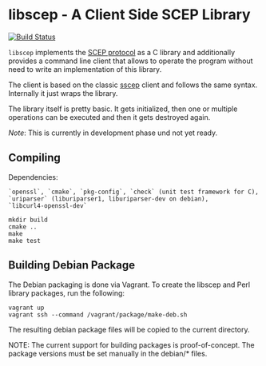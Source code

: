 libscep - A Client Side SCEP Library
====================================
[![Build Status](https://travis-ci.org/Javex/libscep.svg?branch=develop)](https://travis-ci.org/Javex/libscep)

`libscep` implements the 
[SCEP protocol](http://tools.ietf.org/html/draft-nourse-scep-23) as a C library
and additionally provides a command line client that allows to operate the 
program without need to write an implementation of this library.

The client is based on the classic [sscep](https://github.com/certnanny/sscep)
client and follows the same syntax. Internally it just wraps the library.

The library itself is pretty basic. It gets initialized, then one or multiple
operations can be executed and then it gets destroyed again.

*Note*: This is currently in development phase und not yet ready.

Compiling
----------

Dependencies:

    `openssl`, `cmake`, `pkg-config`, `check` (unit test framework for C),
    `uriparser` (liburiparser1, liburiparser-dev on debian),
    `libcurl4-openssl-dev`

    mkdir build
    cmake ..
    make
    make test

Building Debian Package
------------------------

The Debian packaging is done via Vagrant. To create the libscep and Perl
library packages, run the following:

    vagrant up
    vagrant ssh --command /vagrant/package/make-deb.sh

The resulting debian package files will be copied to the current directory.

NOTE: The current support for building packages is proof-of-concept. The
package versions must be set manually in the debian/\* files.

